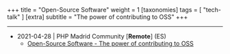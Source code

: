 +++
title = "Open-Source Software"
weight = 1
[taxonomies]
tags = [ "tech-talk" ]
[extra]
subtitle = "The power of contributing to OSS"
+++


<!-- more -->

---

- 2021-04-28 | PHP Madrid Community [**Remote**] (ES)
  - [Open-Source Software - The power of contributing to OSS](https://www.meetup.com/phpmad/events/277733306/)
